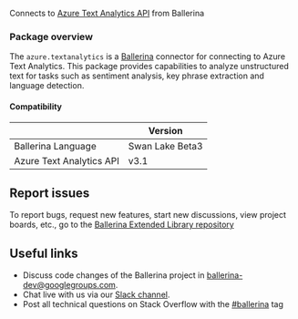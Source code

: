 
Connects to [Azure Text Analytics API](https://docs.microsoft.com/en-us/azure/cognitive-services/text-analytics/) from Ballerina

### Package overview

The `azure.textanalytics` is a [Ballerina](https://ballerina.io/) connector for connecting to Azure Text Analytics. This package provides capabilities to analyze unstructured text for tasks such as sentiment analysis, key phrase extraction and language detection.

#### Compatibility
|                            | Version           |
|----------------------------|-------------------|
| Ballerina Language         | Swan Lake Beta3   |
| Azure Text Analytics API   | v3.1              |

## Report issues
To report bugs, request new features, start new discussions, view project boards, etc., go to the [Ballerina Extended Library repository](https://github.com/ballerina-platform/ballerina-extended-library)

## Useful links
- Discuss code changes of the Ballerina project in [ballerina-dev@googlegroups.com](mailto:ballerina-dev@googlegroups.com).
- Chat live with us via our [Slack channel](https://ballerina.io/community/slack/).
- Post all technical questions on Stack Overflow with the [#ballerina](https://stackoverflow.com/questions/tagged/ballerina) tag
